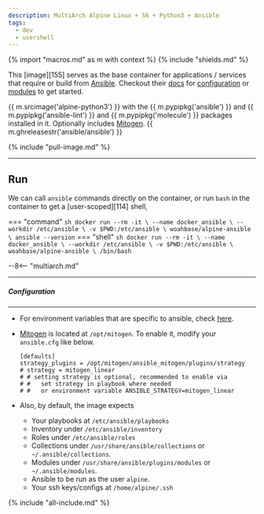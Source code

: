 ```yaml
---
description: MultiArch Alpine Linux + S6 + Python3 + Ansible
tags:
  - dev
  - usershell
---
```


{% import "macros.md" as m with context %}
{% include "shields.md" %}

This [image][155] serves as the base container for applications
/ services that require or build from [Ansible][1]. Checkout their
[docs][2] for [configuration][3] or [modules][4] to get started.

{{ m.srcimage('alpine-python3') }} with the {{
m.pypipkg('ansible') }} and {{ m.pypipkg('ansible-lint') }} and
{{ m.pypipkg('molecule') }} packages installed in it. Optionally
includes [Mitogen][6]. {{ m.ghreleasestr('ansible/ansible') }}

{% include "pull-image.md" %}

---
Run
---

We can call `ansible` commands directly on the container, or run `bash`
in the container to get a [user-scoped][114] shell,

=== "command"
    ``` sh
    docker run --rm -it \
      --name docker_ansible \
      --workdir /etc/ansible \
      -v $PWD:/etc/ansible \
    woahbase/alpine-ansible \
      ansible --version
    ```
=== "shell"
    ``` sh
    docker run --rm -it \
      --name docker_ansible \
      --workdir /etc/ansible \
      -v $PWD:/etc/ansible \
    woahbase/alpine-ansible \
      /bin/bash
    ```

--8<-- "multiarch.md"

---
##### Configuration
---

* For environment variables that are specific to ansible, check
  [here][5].

* [Mitogen][6] is located at `/opt/mitogen`. To enable it, modify your
  `ansible.cfg` like below.
    ```
    [defaults]
    strategy_plugins = /opt/mitogen/ansible_mitogen/plugins/strategy
    # strategy = mitogen_linear
    # # setting strategy is optional, recommended to enable via
    # #   set strategy in playbook where needed
    # #   or environment variable ANSIBLE_STRATEGY=mitogen_linear
    ```

* Also, by default, the image expects

    * Your playbooks at `/etc/ansible/playbooks`
    * Inventory under `/etc/ansible/inventory`
    * Roles under `/etc/ansible/roles`
    * Collections under `/usr/share/ansible/collections` or `~/.ansible/collections`.
    * Modules under `/usr/share/ansible/plugins/modules` or `~/.ansible/modules`.
    * Ansible to be run as the user `alpine`.
    * Your ssh keys/configs at `/home/alpine/.ssh`

[1]: https://www.ansible.com/
[2]: https://docs.ansible.com/ansible/latest/index.html
[3]: https://docs.ansible.com/ansible/latest/reference_appendices/config.html
[4]: https://docs.ansible.com/ansible/latest/collections/index_module.html
[5]: https://docs.ansible.com/ansible/latest/reference_appendices/config.html#environment-variables
[6]: https://mitogen.networkgenomics.com/ansible_detailed.html#

{% include "all-include.md" %}
